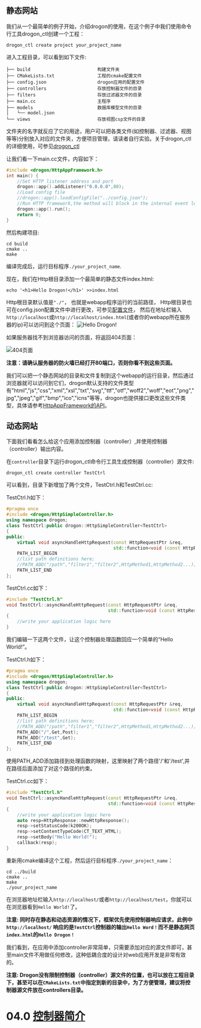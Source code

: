 ## 静态网站

我们从一个最简单的例子开始，介绍drogon的使用，在这个例子中我们使用命令行工具drogon_ctl创建一个工程：

```shell
drogon_ctl create project your_project_name
```

进入工程目录，可以看到如下文件:

```shell
├── build                         构建文件夹
├── CMakeLists.txt                工程的cmake配置文件
├── config.json                   drogon应用的配置文件
├── controllers                   存放控制器文件的目录
├── filters                       存放过滤器文件的目录
├── main.cc                       主程序
├── models                        数据库模型文件的目录
│   └── model.json
└── views                         存放视图csp文件的目录
```

文件夹的名字就反应了它的用途，用户可以把各类文件(如控制器、过滤器、视图等等)分别放入对应的文件夹，方便项目管理，请读者自行实验。关于drogon_ctl的详细使用，可参见[drogon_ctl](CHN-11-drogon_ctl命令)

让我们看一下main.cc文件，内容如下：

```c++
#include <drogon/HttpAppFramework.h>
int main() {
    //Set HTTP listener address and port
    drogon::app().addListener("0.0.0.0",80);
    //Load config file
    //drogon::app().loadConfigFile("../config.json");
    //Run HTTP framework,the method will block in the internal event loop
    drogon::app().run();
    return 0;
}
```

然后构建项目:

```shell
cd build
cmake ..
make
```

编译完成后，运行目标程序`./your_project_name`.

现在，我们在Http根目录添加一个最简单的静态文件index.html:

```shell
echo '<h1>Hello Drogon!</h1>' >>index.html
```
Http根目录默认值是`"./"`， 也就是webapp程序运行的当前路径， Http根目录也可在config.json配置文件中进行更改，可参见[配置文件](CHN-10-配置文件)， 然后在地址栏输入`http://localhost`或`http://localhost/index.html`(或者你的webapp所在服务器的ip)可以访问到这个页面：
![Hello Drogon!](images/hellodrogon.png)

如果服务器找不到浏览器访问的页面，将返回404页面：

![404页面](images/notfound.png)

**注意：请确认服务器的防火墙已经打开80端口，否则你看不到这些页面。**

我们可以把一个静态网站的目录和文件复制到这个webapp的运行目录，然后通过浏览器就可以访问到它们，drogon默认支持的文件类型有"html","js","css","xml","xsl","txt","svg","ttf","otf","woff2","woff","eot","png","jpg","jpeg","gif","bmp","ico","icns"等等，drogon也提供接口更改这些文件类型，具体请参考[HttpAppFramework的API](API-HttpAppFramework-中文)。

## 动态网站

下面我们看看怎么给这个应用添加控制器（controller）,并使用控制器（controller）输出内容。

在`controller`目录下运行drogon_ctl命令行工具生成控制器（controller）源文件: 

```shell
drogon_ctl create controller TestCtrl
```

可以看到，目录下新增加了两个文件，TestCtrl.h和TestCtrl.cc:

TestCtrl.h如下：
```c++
#pragma once
#include <drogon/HttpSimpleController.h>
using namespace drogon;
class TestCtrl:public drogon::HttpSimpleController<TestCtrl>
{
public:
    virtual void asyncHandleHttpRequest(const HttpRequestPtr &req,
                                        std::function<void (const HttpResponsePtr &)> &&callback)override;
    PATH_LIST_BEGIN
    //list path definitions here;
    //PATH_ADD("/path","filter1","filter2",HttpMethod1,HttpMethod2...);
    PATH_LIST_END
};
```

TestCtrl.cc如下：
```c++
#include "TestCtrl.h"
void TestCtrl::asyncHandleHttpRequest(const HttpRequestPtr &req,
                                      std::function<void (const HttpResponsePtr &)> &&callback)
{
    //write your application logic here
}
```

我们编辑一下这两个文件，让这个控制器处理函数回应一个简单的“Hello World!”。

TestCtrl.h如下：

```c++
#pragma once
#include <drogon/HttpSimpleController.h>
using namespace drogon;
class TestCtrl:public drogon::HttpSimpleController<TestCtrl>
{
public:
    virtual void asyncHandleHttpRequest(const HttpRequestPtr &req,
                                        std::function<void (const HttpResponsePtr &)> &&callback)override;
    PATH_LIST_BEGIN
    //list path definitions here;
    //PATH_ADD("/path","filter1","filter2",HttpMethod1,HttpMethod2...);
    PATH_ADD("/",Get,Post);
    PATH_ADD("/test",Get);
    PATH_LIST_END
};
```

使用PATH_ADD添加路径到处理函数的映射，这里映射了两个路径'/'和'/test',并在路径后面添加了对这个路径的约束。

TestCtrl.cc如下：

```c++
#include "TestCtrl.h"
void TestCtrl::asyncHandleHttpRequest(const HttpRequestPtr &req,
                                      std::function<void (const HttpResponsePtr &)> &&callback)
{
    //write your application logic here
    auto resp=HttpResponse::newHttpResponse();
    resp->setStatusCode(k200OK);
    resp->setContentTypeCode(CT_TEXT_HTML);
    resp->setBody("Hello World!");
    callback(resp);
}
```

重新用cmake编译这个工程，然后运行目标程序`./your_project_name`：

```shelll
cd ../build
cmake ..
make
./your_project_name
```

在浏览器地址栏输入`http://localhost/`或者`http://localhost/test`，你就可以在浏览器看到`Hello World!`了。

**注意: 同时存在静态和动态资源的情况下，框架优先使用控制器响应请求，此例中`http://localhost/` 响应的是`TestCtrl`控制器的输出`Hello Word！`而不是静态网页`index.html`的`Hello Drogon！`**


我们看到，在应用中添加controller非常简单，只需要添加对应的源文件即可，甚至main文件不用做任何修改，这种低耦合度的设计对web应用开发是非常有效的。

**注意: Drogon没有限制控制器（controller）源文件的位置，也可以放在工程目录下，甚至可以在`CMakeLists.txt`中指定到新的目录中，为了方便管理，建议将控制器源文件放在controllers目录。**

# 04.0 [控制器简介](CHN-04-0-%E6%8E%A7%E5%88%B6%E5%99%A8-%E7%AE%80%E4%BB%8B.md)